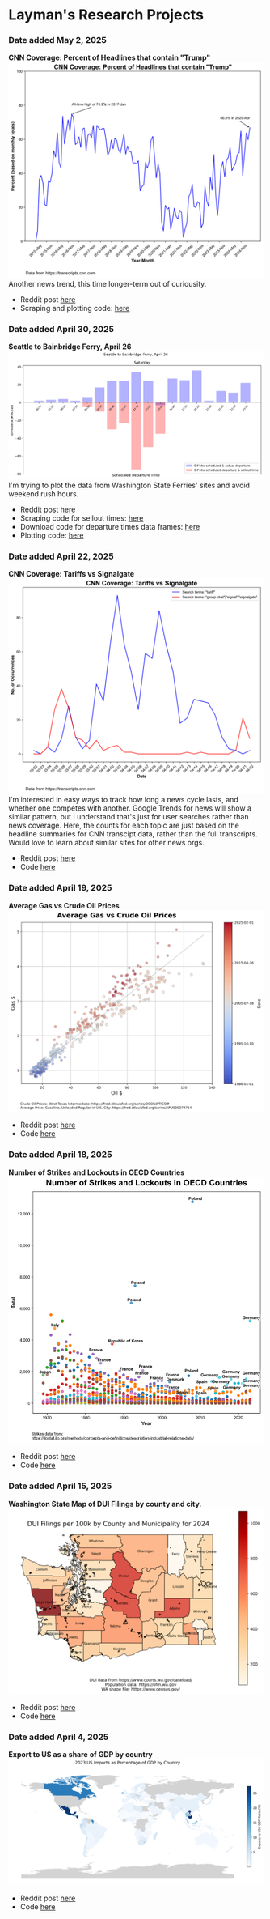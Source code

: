 # Layman's Research Projects

### **Date added** May 2, 2025 <br>
**CNN Coverage: Percent of Headlines that contain "Trump"**  
![cnn_keyword_search.png](outputs/plots/cnn_keyword_search.png)  
Another news trend, this time longer-term out of curiousity. 
- Reddit post [here](https://www.reddit.com/r/dataisbeautiful/comments/1kcu3kn/cnn_coverage_percent_of_headlines_that_contain/)
- Scraping and plotting code: [here](src/cnn_analysis.py)

### **Date added** April 30, 2025 <br>
**Seattle to Bainbridge Ferry, April 26**  
![seattle_ferry_saturday.png](outputs/plots/seattle_ferry_saturday.png)  
I'm trying to plot the data from Washington State Ferries' sites and avoid weekend rush hours. 
- Reddit post [here](https://www.reddit.com/r/dataisbeautiful/comments/1kbw13d/seattle_to_bainbridge_ferry_april_26_oc/)
- Scraping code for sellout times: [here](src/ferry_scrape.py)
- Download code for departure times data frames: [here](src/ferry_data_download.py)
- Plotting code: [here](src/ferry_plot.py)

### **Date added** April 22, 2025 <br>
**CNN Coverage: Tariffs vs Signalgate**  
![cnn_tariffs_signal.png](outputs/plots/cnn_tariffs_signal.png)  
I'm interested in easy ways to track how long a news cycle lasts, and whether one competes with another. Google Trends for news will show a similar pattern, but I understand that's just for user searches rather than news coverage. Here, the counts for each topic are just based on the headline summaries for CNN transcipt data, rather than the full transcripts. Would love to learn about similar sites for other news orgs. 
- Reddit post [here](https://www.reddit.com/r/visualization/comments/1k5leys/trying_to_visualize_the_news_cycle_oc/)
- Code [here](src/cnn_analysis.py)


### **Date added** April 19, 2025 <br>
**Average Gas vs Crude Oil Prices**  
![strikes_oecd.png](outputs/plots/oil_gas_scatter.png)  
- Reddit post [here](https://www.reddit.com/r/EconomyCharts/comments/1k35qp0/average_gas_vs_crude_oil_prices_oc/)
- Code [here](src/oil_v_gas.py)

### **Date added** April 18, 2025 <br>
**Number of Strikes and Lockouts in OECD Countries**  
![strikes_oecd.png](outputs/plots/strikes_oecd.png)  
- Reddit post [here](https://www.reddit.com/r/dataisbeautiful/comments/1k2jv9r/number_of_strikes_and_lockouts_in_oecd_countries/)
- Code [here](src/strikes.py)

### **Date added** April 15, 2025 <br>
**Washington State Map of DUI Filings by county and city.**
![dui_2024.png](outputs/plots/dui_2024.png)
- Reddit post [here](https://www.reddit.com/r/MapPorn/comments/1k05iaf/oc_dui_filings_for_washington_state_2024/)
- Code [here](src/dui_data.py)


### **Date added** April 4, 2025 <br>
**Export to US as a share of GDP by country**
![imports_gdp_ratio_map.png](outputs/plots/imports_gdp_ratio_map.png)
- Reddit post [here](https://www.reddit.com/r/MapPorn/comments/1jrnbwc/export_to_us_as_a_share_of_gdp_by_country_oc/)
- Code [here](src/map_tariffs_impact.py)